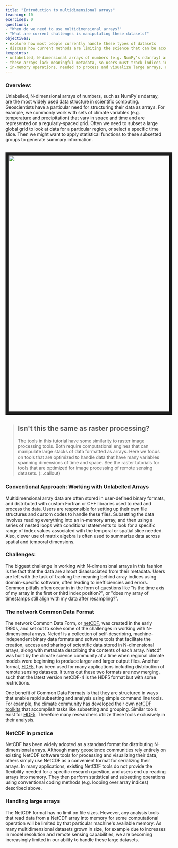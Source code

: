 ```yaml
---
title: "Introduction to multidimensional arrays"
teaching: 10
exercises: 0
questions:
- "When do we need to use multidimensional arrays?"
- "What are current challenges is manipulating these datasets?"
objectives:
- explore how most people currently handle these types of datasets
- discuss how current methods are limiting the science that can be accomplished
keypoints:
- unlabelled, N-dimensional arrays of numbers (e.g. NumPy's ndarray) are the most widely used data structure in scientific computing
- these arrays lack meaningful metadata, so users must track indices in an arbitrary fashion
- in-memory operations, needed to process and visualize large arrays, are reaching limits as datasets grow in size
---
```

### Overview:

Unlabelled, N-dimensional arrays of numbers, such as NumPy's ndarray, are the most widely used data structure in scientific computing. Geoscientists have a particular need for structuring their data as arrays. For example, we commonly work with sets of climate variables (e.g. temperature and precipitation) that vary in space and time and are represented on a regularly-spaced grid. Often we need to subset a large global grid to look at data for a particular region, or select a specific time slice. Then we might want to apply statistical functions to these subsetted groups to generate summary information.

<br>
<img src="http://xarray.pydata.org/en/stable/_images/dataset-diagram.png" width = "800" border = "10">
<br>

> ## Isn't this the same as raster processing?
> The tools in this tutorial have some similarity to raster image processing tools.
> Both require computational engines that can manipulate large stacks of data formatted as arrays.
> Here we focus on tools that are optimized to handle data that have many variables spanning dimensions
> of time and space. See the raster tutorials for tools that are optimized for image processing of remote sensing datasets.
{: .callout}

### Conventional Approach: Working with Unlabelled Arrays

Multidimensional array data are often stored in user-defined binary formats, and distributed with custom Fortran
or C++ libraries used to read and process the data. Users are responsible for setting up their own file structures and custom codes to handle these files. Subsetting the data involves reading everything into an in-memory array, and then using a series of nested loops with conditional statements to look for a specific range of index values associated with the temporal or spatial slice needed. Also, clever use of matrix algebra is often used to summarize data across spatial and temporal dimensions.

### Challenges:

The biggest challenge in working with N-dimensional arrays in this fashion is the fact that the data are almost disassociated from their metadata. Users are left with the task of tracking the meaning behind array indices using domain-specific software, often leading to inefficiencies and errors. Common pitfalls often occur in in the form of questions like "is the time axis of my array in the first or third index position?", or "does my array of timestamps still align with my data after resampling?".

### The network Common Data Format

The network Common Data Form, or [netCDF](http://www.unidata.ucar.edu/software/netcdf/docs/), was created in the early 1990s, and set out to solve some of the challenges in working with N-dimensional arrays. Netcdf is a collection of self-describing, machine-independent binary data formats and software tools that facilitate the creation, access and sharing of scientific data stored in N-dimensional arrays, along with metadata describing the contents of each array. Netcdf was built by the climate science community at a time when regional climate models were beginning to produce larger and larger output files. Another  format, [HDF5](https://www.hdfgroup.org/), has been used for many applications including distribution of remote sensing datasets. It turns out these two formats are now merging, such that the latest version netCDF-4 is the HDF5 format but with some restrictions.

One benefit of Common Data Formats is that they are structured in ways that enable rapid subsetting and analysis using simple command line tools. For example, the climate community has developed their own [netCDF toolkits](http://www.unidata.ucar.edu/software/netcdf/software.html) that accomplish tasks like subsetting and grouping. Similar tools exist for [HDF5](https://support.hdfgroup.org/HDF5/Tutor/HDF5Intro.pdf). Therefore many researchers utilize these tools exclusively in their analysis.

### NetCDF in practice

NetCDF has been widely adopted as a standard format for distributing N-dimensional arrays. Although many geoscience communities rely entirely on existing NetCDF software tools for processing and visualizing their data, others simply use NetCDF as a convenient format for serializing their arrays. In many applications, existing NetCDF tools do not provide the flexibility needed for a specific research question, and users end up reading arrays into memory. They then perform statistical and subsetting operations using conventional coding methods (e.g. looping over array indices) described above.

### Handling large arrays

The NetCDF format has no limit on file sizes. However, any analysis tools that read data from a NetCDF array into memory for some computational operation will be limited by that particular machine's available memory. As many multidimensional datasets grown in size, for example due to increases in model resolution and remote sensing capabilities, we are becoming increasingly limited in our ability to handle these large datasets.

